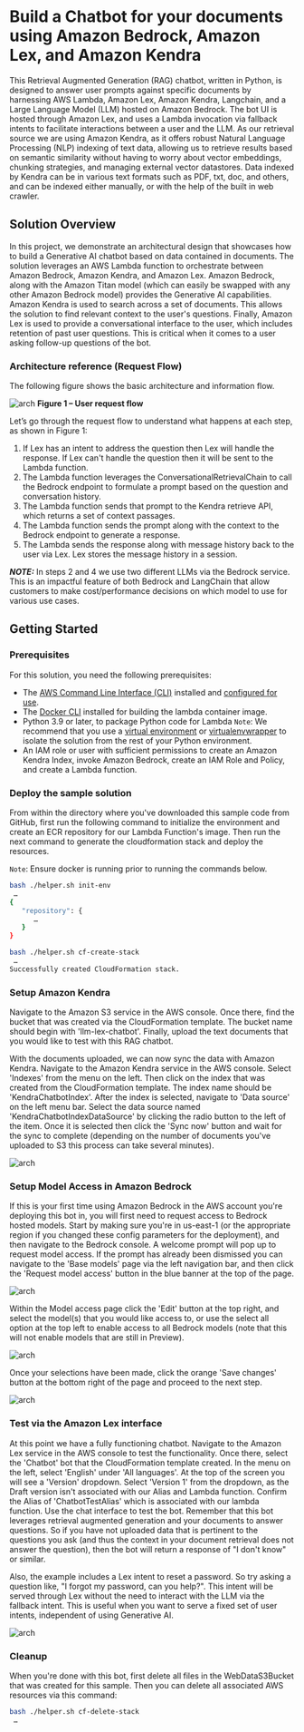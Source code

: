 # Build a Chatbot for your documents using Amazon Bedrock, Amazon Lex, and Amazon Kendra

This Retrieval Augmented Generation (RAG) chatbot, written in Python, is designed to answer user prompts against specific documents by harnessing AWS Lambda, Amazon Lex, Amazon Kendra, Langchain, and a Large Language Model (LLM) hosted on Amazon Bedrock. The bot UI is hosted through Amazon Lex, and uses a Lambda invocation via fallback intents to facilitate interactions between a user and the LLM. As our retrieval source we are using Amazon Kendra, as it offers robust Natural Language Processing (NLP) indexing of text data, allowing us to retrieve results based on semantic similarity without having to worry about vector embeddings, chunking strategies, and managing external vector datastores. Data indexed by Kendra can be in various text formats such as PDF, txt, doc, and others, and can be indexed either manually, or with the help of the built in web crawler.

## Solution Overview

In this project, we demonstrate an architectural design that showcases how to build a Generative AI chatbot based on data contained in documents. The solution leverages an AWS Lambda function to orchestrate between Amazon Bedrock, Amazon Kendra, and Amazon Lex. Amazon Bedrock, along with the Amazon Titan model (which can easily be swapped with any other Amazon Bedrock model) provides the Generative AI capabilities. Amazon Kendra is used to search across a set of documents. This allows the solution to find relevant context to the user's questions. Finally, Amazon Lex is used to provide a conversational interface to the user, which includes retention of past user questions. This is critical when it comes to a user asking follow-up questions of the bot.

### Architecture reference (Request Flow)

The following figure shows the basic architecture and information flow.

![arch](./images/architecture.png)
**Figure 1 – User request flow**

Let’s go through the request flow to understand what happens at each step, as shown in Figure 1:

1. If Lex has an intent to address the question then Lex will handle the response. If Lex can't handle the question then it will be sent to the Lambda function.
2. The Lambda function leverages the ConversationalRetrievalChain to call the Bedrock endpoint to formulate a prompt based on the question and conversation history.
3. The Lambda function sends that prompt to the Kendra retrieve API, which returns a set of context passages.
4. The Lambda function sends the prompt along with the context to the Bedrock endpoint to generate a response.
5. The Lambda sends the response along with message history back to the user via Lex. Lex stores the message history in a session.

**_NOTE:_**  In steps 2 and 4 we use two different LLMs via the Bedrock service. This is an impactful feature of both Bedrock and LangChain that allow customers to make cost/performance decisions on which model to use for various use cases.

## Getting Started

### Prerequisites

For this solution, you need the following prerequisites:

* The [AWS Command Line Interface (CLI)](https://aws.amazon.com/cli/) installed and [configured for use](https://docs.aws.amazon.com/cli/latest/userguide/cli-chap-configure.html).
* The [Docker CLI](https://docs.docker.com/get-docker) installed for building the lambda container image.
* Python 3.9 or later, to package Python code for Lambda
   `Note`: We recommend that you use a [virtual environment](https://docs.python.org/3.9/library/venv.html) or [virtualenvwrapper](https://virtualenvwrapper.readthedocs.io/en/latest/) to isolate the solution from the rest of your Python environment.
* An IAM role or user with sufficient permissions to create an Amazon Kendra Index, invoke Amazon Bedrock, create an IAM Role and Policy, and create a Lambda function.

### Deploy the sample solution

From within the directory where you've downloaded this sample code from GitHub, first run the following command to initialize the environment and create an ECR repository for our Lambda Function's image. Then run the next command to generate the cloudformation stack and deploy the resources.

`Note`: Ensure docker is running prior to running the commands below.

```bash
bash ./helper.sh init-env
 …
{
   "repository": {
      …
   }
}
```

```bash
bash ./helper.sh cf-create-stack
 …
Successfully created CloudFormation stack.
```

### Setup Amazon Kendra

Navigate to the Amazon S3 service in the AWS console. Once there, find the bucket that was created via the CloudFormation template. The bucket name should begin with 'llm-lex-chatbot'. Finally, upload the text documents that you would like to test with this RAG chatbot.

With the documents uploaded, we can now sync the data with Amazon Kendra. Navigate to the Amazon Kendra service in the AWS console. Select 'Indexes' from the menu on the left. Then click on the index that was created from the CloudFormation template. The index name should be 'KendraChatbotIndex'. After the index is selected, navigate to 'Data source' on the left menu bar. Select the data source named 'KendraChatbotIndexDataSource' by clicking the radio button to the left of the item. Once it is selected then click the 'Sync now' button and wait for the sync to complete (depending on the number of documents you've uploaded to S3 this process can take several minutes).

![arch](./images/kendraimage.png)

### Setup Model Access in Amazon Bedrock

If this is your first time using Amazon Bedrock in the AWS account you're deploying this bot in, you will first need to request access to Bedrock hosted models. Start by making sure you're in us-east-1 (or the appropriate region if you changed these config parameters for the deployment), and then navigate to the Bedrock console. A welcome prompt will pop up to request model access. If the prompt has already been dismissed you can navigate to the 'Base models' page via the left navigation bar, and then click the 'Request model access' button in the blue banner at the top of the page.

![arch](./images/requestmodel.png)

Within the Model access page click the 'Edit' button at the top right, and select the model(s) that you would like access to, or use the select all option at the top left to enable access to all Bedrock models (note that this will not enable models that are still in Preview).  

![arch](./images/modelaccessselect.png)

Once your selections have been made, click the orange 'Save changes' button at the bottom right of the page and proceed to the next step.

![arch](./images/savemodels.png)

### Test via the Amazon Lex interface

At this point we have a fully functioning chatbot. Navigate to the Amazon Lex service in the AWS console to test the functionality. Once there, select the 'Chatbot' bot that the CloudFormation template created. In the menu on the left, select 'English' under 'All languages'. At the top of the screen you will see a 'Version' dropdown. Select 'Version 1' from the dropdown, as the Draft version isn't associated with our Alias and Lambda function. Confirm the Alias of 'ChatbotTestAlias' which is associated with our lambda function. Use the chat interface to test the bot. Remember that this bot leverages retrieval augmented generation and your documents to answer questions. So if you have not uploaded data that is pertinent to the questions you ask (and thus the context in your document retrieval does not answer the question), then the bot will return a response of "I don't know" or similar.

Also, the example includes a Lex intent to reset a password. So try asking a question like, "I forgot my password, can you help?". This intent will be served through Lex without the need to interact with the LLM via the fallback intent. This is useful when you want to serve a fixed set of user intents, independent of using Generative AI.

![arch](./images/leximage.png)

### Cleanup

When you're done with this bot, first delete all files in the WebDataS3Bucket that was created for this sample. Then you can delete all associated AWS resources via this command:

```bash
bash ./helper.sh cf-delete-stack
 …
```

